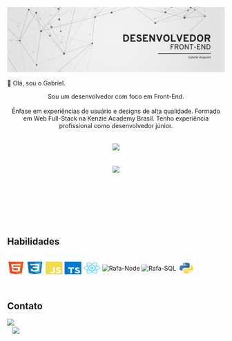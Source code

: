 <img src="https://github.com/GabrielOtsugua/GabrielOtsugua/blob/main/Beige%20&%20Black%20Geometric%20Technology%20LinkedIn%20Banner.png?raw=true" />

👋 Olá, sou o Gabriel.
&nbsp;&nbsp;&nbsp;

<p align="center">Sou um desenvolvedor com foco em Front-End. <br><br> Ênfase em experiências de usuário e designs de alta qualidade. Formado em Web Full-Stack na Kenzie Academy Brasil. Tenho experiência profissional como desenvolvedor júnior.</p>&nbsp;

<div  align="center" style="margin-bottom:100px">
<img width=55% align="center" src="https://github-readme-streak-stats.herokuapp.com?user=GabrielOtsugua&theme=white&mode=weekly" />
 <br/>
 <br/>
 <br/>
<img width=40% align="center" src="https://github-readme-stats-git-main-rafaelalexandrino.vercel.app/api/top-langs/?username=GabrielOtsugua&show_icons=true&theme=white&layout=compact" />
 </div>
 
 &nbsp;
 &nbsp;



## Habilidades

<div style="display: inline_block"><br>
  <img align="center" alt="Rafa-HTML" height="30" width="40" src="https://raw.githubusercontent.com/devicons/devicon/master/icons/html5/html5-original.svg">
  <img align="center" alt="Rafa-CSS" height="30" width="40" src="https://raw.githubusercontent.com/devicons/devicon/master/icons/css3/css3-original.svg">
  <img align="center" alt="Rafa-Js" height="30" width="40" src="https://raw.githubusercontent.com/devicons/devicon/master/icons/javascript/javascript-plain.svg">
  <img align="center" alt="Rafa-Ts" height="30" width="40" src="https://raw.githubusercontent.com/devicons/devicon/master/icons/typescript/typescript-plain.svg">
  <img align="center" alt="Rafa-React" height="30" width="40" src="https://raw.githubusercontent.com/devicons/devicon/master/icons/react/react-original.svg">
  <img align="center" alt="Rafa-Node" height="30" width="40" src="https://cdn.jsdelivr.net/gh/devicons/devicon/icons/nodejs/nodejs-original.svg" />
  <img align="center" alt="Rafa-SQL" height="30" width="40" src="https://cdn.jsdelivr.net/gh/devicons/devicon/icons/postgresql/postgresql-original.svg" />
  <img align="center" alt="Rafa-Python" height="30" width="40" src="https://raw.githubusercontent.com/devicons/devicon/master/icons/python/python-original.svg">
</div>

&nbsp;
&nbsp;

## Contato

<div> 
<a href="https://www.linkedin.com/in/gabriel-augusto-5aab41236/" target="_blank"><img src="https://img.shields.io/badge/-LinkedIn-%230077B5?style=for-the-badge&logo=linkedin&logoColor=white"  target="_blank"></a>
</div>&nbsp;&nbsp;

<img width=100% src="https://capsule-render.vercel.app/api?type=waving&color=FFFFFF&height=120&section=footer"/>

<!--
**GabrielOtsugua/GabrielOtsugua** is a ✨ _special_ ✨ repository because its `README.md` (this file) appears on your GitHub profile.

Here are some ideas to get you started:

- 🔭 I’m currently working on ...
- 🌱 I’m currently learning ...
- 👯 I’m looking to collaborate on ...
- 🤔 I’m looking for help with ...
- 💬 Ask me about ...
- 📫 How to reach me: ...
- 😄 Pronouns: ...
- ⚡ Fun fact: ...
-->
